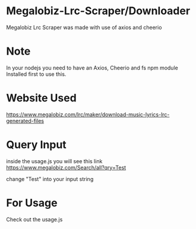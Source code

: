 # Megalobiz-Lrc-Scraper/Downloader
Megalobiz Lrc Scraper was made with use of axios and cheerio

# Note
In your nodejs you need to have an Axios, Cheerio and fs npm module Installed first to use this.

# Website Used
https://www.megalobiz.com/lrc/maker/download-music-lyrics-lrc-generated-files

# Query Input
inside the usage.js you will see this link
https://www.megalobiz.com/Search/all?qry=Test

change "Test" into your input string

# For Usage
Check out the usage.js
